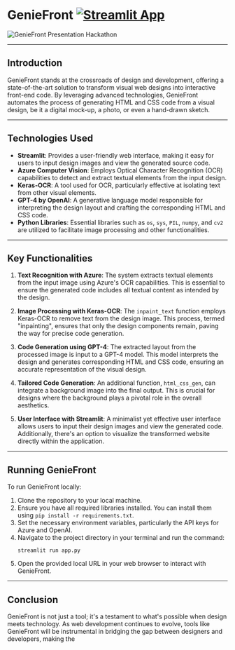 # GenieFront [![Streamlit App](https://static.streamlit.io/badges/streamlit_badge_black_white.svg)](https://geniefront.streamlit.app/)


![GenieFront Presentation Hackathon](https://github.com/zlaabsi/geniefront/assets/52045850/f812c181-beaa-4bfc-ab18-e4b0417d9282)

---

## Introduction

GenieFront stands at the crossroads of design and development, offering a state-of-the-art solution to transform visual web designs into interactive front-end code. By leveraging advanced technologies, GenieFront automates the process of generating HTML and CSS code from a visual design, be it a digital mock-up, a photo, or even a hand-drawn sketch.

---

## Technologies Used

- **Streamlit**: Provides a user-friendly web interface, making it easy for users to input design images and view the generated source code.
- **Azure Computer Vision**: Employs Optical Character Recognition (OCR) capabilities to detect and extract textual elements from the input design.
- **Keras-OCR**: A tool used for OCR, particularly effective at isolating text from other visual elements.
- **GPT-4 by OpenAI**: A generative language model responsible for interpreting the design layout and crafting the corresponding HTML and CSS code.
- **Python Libraries**: Essential libraries such as `os`, `sys`, `PIL`, `numpy`, and `cv2` are utilized to facilitate image processing and other functionalities.

---

## Key Functionalities

1. **Text Recognition with Azure**: The system extracts textual elements from the input image using Azure's OCR capabilities. This is essential to ensure the generated code includes all textual content as intended by the design.

2. **Image Processing with Keras-OCR**: The `inpaint_text` function employs Keras-OCR to remove text from the design image. This process, termed "inpainting", ensures that only the design components remain, paving the way for precise code generation.

3. **Code Generation using GPT-4**: The extracted layout from the processed image is input to a GPT-4 model. This model interprets the design and generates corresponding HTML and CSS code, ensuring an accurate representation of the visual design.

4. **Tailored Code Generation**: An additional function, `html_css_gen`, can integrate a background image into the final output. This is crucial for designs where the background plays a pivotal role in the overall aesthetics.

5. **User Interface with Streamlit**: A minimalist yet effective user interface allows users to input their design images and view the generated code. Additionally, there's an option to visualize the transformed website directly within the application.

---

## Running GenieFront

To run GenieFront locally:

1. Clone the repository to your local machine.
2. Ensure you have all required libraries installed. You can install them using `pip install -r requirements.txt`.
3. Set the necessary environment variables, particularly the API keys for Azure and OpenAI.
4. Navigate to the project directory in your terminal and run the command:
    ```
    streamlit run app.py
    ```
5. Open the provided local URL in your web browser to interact with GenieFront.

---

## Conclusion

GenieFront is not just a tool; it's a testament to what's possible when design meets technology. As web development continues to evolve, tools like GenieFront will be instrumental in bridging the gap between designers and developers, making the
